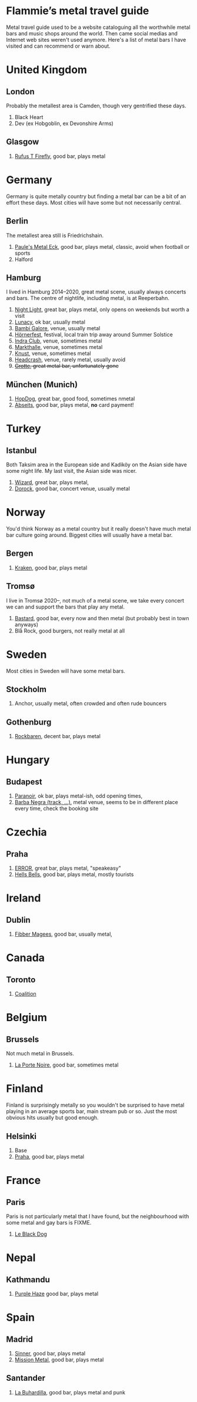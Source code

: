 # Flammie’s metal travel guide

Metal travel guide used to be a website cataloguing all the worthwhile metal
bars and music shops around the world. Then came social medias and Internet web
sites weren't used anymore. Here's a list of metal bars I have visited and can
recommend or warn about.

# United Kingdom

## London

Probably the metallest area is Camden, though very gentrified these days.

1. Black Heart
1. Dev (ex Hobgoblin, ex Devonshire Arms)

## Glasgow

1. [Rufus T Firefly](Rufus-T-Firefly.html), good bar, plays metal

# Germany

Germany is quite metally country but finding a metal bar can be a bit of an
effort these days. Most cities will have some but not necessarily central.

## Berlin

The metallest area still is Friedrichshain.

1. [Paule's Metal Eck](Paule-s-Metal-Eck.html), good bar, plays metal, classic,
  avoid when football or sports
1. Halford

## Hamburg

I lived in Hamburg 2014–2020, great metal scene, usually always concerts and
bars. The centre of nightlife, including metal, is at Reeperbahn.

1. [Night Light](Night-Light.html), great bar, plays metal, only opens on
   weekends but worth a visit
1. [Lunacy](Lunacy.html), ok bar, usually metal
1. [Bambi Galore](Bambi-galore.html), venue, usually metal
1. [Hörnerfest](Hornerfest.html), festival, local train trip away around
   Summer Solstice
1. [Indra Club](Indra-Club-64.html), venue, sometimes metal
1. [Markthalle](Markthalle-Hamburg.html), venue, sometimes metal
1. [Knust](Knust.html), venue, sometimes metal
1. [Headcrash](Headcrash.html), venue, rarely metal, usually avoid
1. ~~[Grotte](Grotte-Rockbar.html), great metal bar, unfortunately gone~~

## München (Munich)

1. [HopDog](HopDog.html), great bar, good food, sometimes nmetal
1. [Abseits](Abseits.html), good bar, plays metal, **no** card payment!

# Turkey

## Istanbul

Both Taksim area in the European side and Kadiköy on the Asian side have some
night life. My last visit, the Asian side was nicer.

1. [Wizard](Wizard-Pub.html), great bar, plays metal,
1. [Dorock](Dorock-Heavy-Metal-Club.html), good bar, concert venue,
   usually metal

# Norway

You'd think Norway as a metal country but it really doesn't have much metal bar
culture going around. Biggest cities will usually have a metal bar.

## Bergen

1. [Kraken](Kraken.html), good bar, plays metal

## Tromsø

I live in Tromsø 2020–, not much of a metal scene, we take every concert we can
and support the bars that play any metal.

1. [Bastard](Bastard-Bar.html), good bar, every now and then metal (but probably
   best in town anyways)
1. Blå Rock, good burgers, not really metal at all

# Sweden

Most cities in Sweden will have some metal bars.

## Stockholm

1. Anchor, usually metal, often crowded and often rude bouncers

## Gothenburg

1. [Rockbaren](Rockbaren.html), decent bar, plays metal


# Hungary

## Budapest

1. [Paranoir](ParaNoir-Pub.html), ok bar, plays metal-ish, odd opening times,
1. [Barba Negra (track, ...)](Barba-Negra.html), metal venue, seems to be in different place
   every time, check the booking site

# Czechia

## Praha

1. [ERROR](Metal-Bar-ERROR.html), great bar, plays metal, "speakeasy"
1. [Hells Bells](Hells-Bells-Rockin-Pub.html), good bar, plays metal, mostly
   tourists


# Ireland

## Dublin

1. [Fibber Magees](Fibber-Magees.html), good bar, usually metal,


# Canada

## Toronto

1. [Coalition](Coalition-T-O-.html)

# Belgium

## Brussels

Not much metal in Brussels.

1. [La Porte Noire](La-Porte-Noire.html), good bar, sometimes metal

# Finland

Finland is surprisingly metally so you wouldn't be surprised to have metal
playing in an average sports bar, main stream pub or so. Just the most obvious
hits usually but good enough.

## Helsinki

1. Base
1. [Praha](Praha.html), good bar, plays metal


# France

## Paris

Paris is not particularly metal that I have found, but the neighbourhood with
some metal and gay bars is FIXME.

1. [Le Black Dog](Le-Black-Dog.html)

# Nepal

## Kathmandu

1. [Purple Haze](Purple-Haze-Rock-Bar.html) good bar, plays metal


# Spain

## Madrid

1. [Sinner](The-Sinner-Metal-Bar.html), good bar, plays metal
1. [Mission Metal](Mission-Metal.html), good bar, plays metal

## Santander

1. [La Buhardilla](Pub-La-Buhardilla.html), good bar, plays metal and punk
